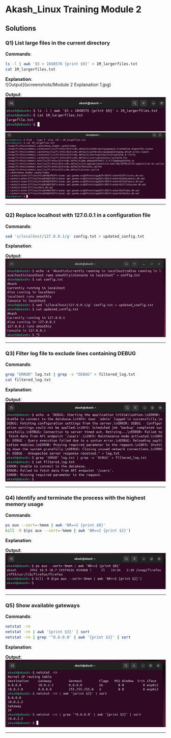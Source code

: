 
# Akash_Linux Training Module 2

## Solutions

### Q1) List large files in the current directory
**Commands**:
```bash
ls -l | awk '$5 > 1048576 {print $9}' > 1M_largerfiles.txt
cat 1M_largerfiles.txt
```

**Explanation**:  
![Output](screenshots/Module 2 Explanation 1.jpg)  

**Output**:  
![Output](screenshots/q211.jpg)  
![Output](screenshots/q212.jpg)

---

### Q2) Replace localhost with 127.0.0.1 in a configuration file
**Commands**:
```bash
sed 's/localhost/127.0.0.1/g' config.txt > updated_config.txt
```

**Explanation**:  


**Output**:  
![Output](screenshots/q22.jpg)

---

### Q3) Filter log file to exclude lines containing DEBUG
**Commands**:
```bash
grep "ERROR" log.txt | grep -v "DEBUG" > filtered_log.txt
cat filtered_log.txt
```

**Explanation**:  


**Output**:  
![Output](screenshots/q23.jpg)

---

### Q4) Identify and terminate the process with the highest memory usage
**Commands**:
```bash
ps aux --sort=-%mem | awk 'NR==2 {print $0}'
kill -9 $(ps aux --sort=-%mem | awk 'NR==2 {print $2}')
```

**Explanation**:  


**Output**:  
![Output](screenshots/q24.jpg)

---

### Q5) Show available gateways
**Commands**:
```bash
netstat -rn
netstat -rn | awk '{print $3}' | sort
netstat -rn | grep '^0.0.0.0' | awk '{print $3}' | sort
```

**Explanation**:  


**Output**:  
![Output](screenshots/q25.jpg)

---
